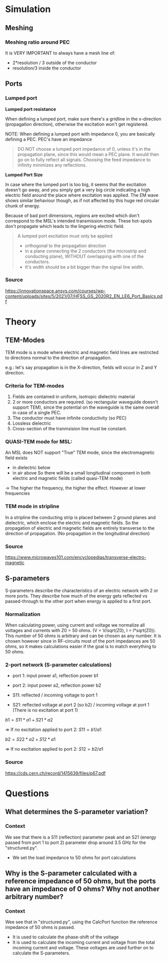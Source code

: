 # Simulation
## Meshing
### Meshing ratio around PEC
It is VERY IMPORTANT to always have a mesh line of:
- 2*resolution / 3 outside of the conductor
- resolution/3 inside the conductor

## Ports
### Lumped port
**Lumped port resistance**

When defining a lumped port, make sure there's a gridline in the x-direction (propagation direction), otherwise the excitation won't get registered.

NOTE: When defining a lumped port with impedance 0, you are basically defining a PEC. PEC's have an impedance 

> DO NOT choose a lumped port impedance of 0, unless it's in the propagation plane, since this would mean a PEC plane. It would then go on to fully reflect all signals.
Choosing the feed impedance to infinity minimizes any reflections.

**Lumped Port Size**

In case where the lumped port is too big, it seems that the excitation doesn't go away, and you simply get a very big circle indicating a high electric field around the place where excitation was applied.
The EM wave shows similar behaviour though, as if not affected by this huge red circular chunk of energy.

Because of bad port dimensions, regions are excited which don't correspond to the MSL's intended transmission mode. These hot-spots don't propagate which leads to the lingering electric field.

> A lumped port excitation must only be applied 
> - orthogonal to the propagation direction
> - in a plane connecting the 2 conductors (the microstrip and conducting plane), WITHOUT overlapping with one of the conductors.
> - It's width should be a bit bigger than the signal line width.



### Source
https://innovationspace.ansys.com/courses/wp-content/uploads/sites/5/2021/07/HFSS_GS_2020R2_EN_LE6_Port_Basics.pdf

# Theory
## TEM-Modes
TEM mode is a mode where electric and magnetic field lines are restricted to directions normal to the direction of propagation.

e.g.: let's say propagation is in the X-direction, fields will occur in Z and Y direction.
### Criteria for TEM-modes
1. Fields are contained in uniform, isotropic dielectric material
2. 2 or more conductors are required. (so rectangular waveguide doesn't support TEM), since the potential on the waveguide is the same overall in case of a single PEC.
3. The conductor must have infinite conductivity (so PEC)
4. Lossless dielectric
5. Cross-section of the tranmsision line must be constant.
### QUASI-TEM mode for MSL:
An MSL does NOT support "True" TEM mode, since the electromagnetic field exists 
- in dielectric below
- in air above
So there will be a small longitudinal component in both electric and magnetic fields (called quasi-TEM mode)


-> The higher the frequency, the higher the effect.
However at lower frequencies 

### TEM mode in stripline
In a stripline the conducting strip is placed between 2 ground planes and dielectric, which enclose the electric and magnetic fields.
So the propagation of electric and magnetic fields are entirely transverse to the direction of propagation. (No propagation in the longitudinal direction)

### Source
https://www.microwaves101.com/encyclopedias/transverse-electro-magnetic

## S-parameters
S-parameters describe the characteristics of an electric network with 2 or more ports.
They describe how much of the energy gets reflected vs passed-through to the other port when energy is applied to a first port.

### Normalization
When calculating power, using current and voltage we normalize all voltages and currents with Z0 = 50 ohms. (V = V/sqrt(Z0), I = I*sqrt(Z0)).
This number of 50 ohms is arbitrary and can be chosen as any number. It is chosen however since in RF-circuits most of the port impedances are 50 ohms, so it makes calculations easier if the goal is to match everything to 50 ohms.

### 2-port network (S-parameter calculations)
- port 1: input power a1, reflection power b1
- port 2: input power a2, reflection power b2

- S11: reflected / incoming voltage to port 1
- S21: reflected voltage at port 2 (so b2) / incoming voltage at port 1 (There is no excitation at port 1) 


$b1 = S11 * a1 + S21 * a2$

=> If no excitation applied to port 2: 
$S11 = b1 / a1$ 

$b2 = S22 * a2 + S12 * a1$

=> If no excitation applied to port 2:
$S12 = b2 / a1$



### Source
https://cds.cern.ch/record/1415639/files/p67.pdf

# Questions
## What determines the S-parameter variation?
### Context
We see that there is a S11 (reflection) parameter peak and an S21 (energy passed from port 1 to port 2) parameter drop around 3.5 GHz for the "structured.py".
- We set the load impedance to 50 ohms for port calculations

## Why is the S-parameter calculated with a reference impedance of 50 ohms, but the ports have an impedance of 0 ohms? Why not another arbitrary number?
### Context
Wee see that in "structured.py", using the CalcPort function the reference impedance of 50 ohms is passed.
- It is used to calculate the phase-shift of the voltage
- It is used to calculate the incoming current and voltage from the total incoming current and voltage.
These voltages are used further on to calculate the S-parameters.